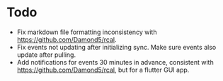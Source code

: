 # Todo
- Fix markdown file formatting inconsistency with https://github.com/Damond5/rcal.
- Fix events not updating after initializing sync. Make sure events also update after pulling.
- Add notifications for events 30 minutes in advance, consistent with https://github.com/Damond5/rcal, but for a flutter GUI app.
